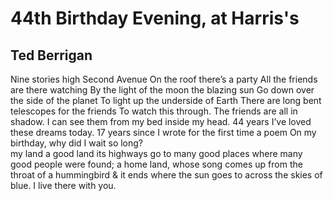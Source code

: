 # 44th Birthday Evening, at Harris's
## Ted Berrigan
Nine stories high Second Avenue
On the roof there’s a party
All the friends are there watching
By the light of the moon the blazing sun
Go down over the side of the planet
To light up the underside of Earth
There are long bent telescopes for the friends
To watch this through. The friends are all in shadow.
I can see them from my bed inside my head.
44 years I’ve loved these dreams today.
17 years since I wrote for the first time a poem
On my birthday, why did I wait so long?
                                                                         my
land a good land
its highways go to many good places where
many good people were found; a home land, whose song comes up
from the throat of a hummingbird & it ends
where the sun goes to across the skies of blue.
I live there with you.